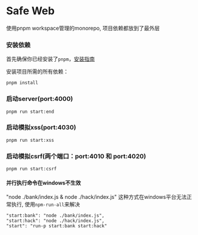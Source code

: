 
# Safe Web

使用pnpm workspace管理的monorepo, 项目依赖都放到了最外层

### 安装依赖

首先确保你已经安装了`pnpm`，[安装指南](https://pnpm.io/zh/installation)

安装项目所需的所有依赖：
```
pnpm install
```

### 启动server(port:4000)
```
pnpm run start:end
```

### 启动模拟xss(port:4030)
```
pnpm run start:xss
```

### 启动模拟csrf(两个端口：port:4010 和 port:4020)
```
pnpm run start:csrf
```

#### 并行执行命令在windows不生效

"node ./bank/index.js & node ./hack/index.js" 这种方式在windows平台无法正常执行, 使用`npm-run-all`来解决

```
"start:bank": "node ./bank/index.js",
"start:hack": "node ./hack/index.js",
"start": "run-p start:bank start:hack"
```
